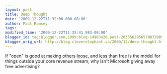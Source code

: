 ```yaml
---
layout: post
title: Deep Thought
date: '2009-12-22T11:32:00.000-08:00'
author: Paul Ramsey
tags: 
modified_time: '2009-12-22T11:35:41.983-08:00'
blogger_id: tag:blogger.com,1999:blog-14903426.post-2033562956570873985
blogger_orig_url: http://blog.cleverelephant.ca/2009/12/deep-thought.html
---
```


If "open" is [good at making others loose](http://news.cnet.com/8301-13505_3-10420220-16.html), and [less than free](http://abovethecrowd.com/2009/10/29/google-redefines-disruption-the-“less-than-free”-business-model/) is the model for things outside your core revenue stream, why isn't Microsoft giving away free advertising?

